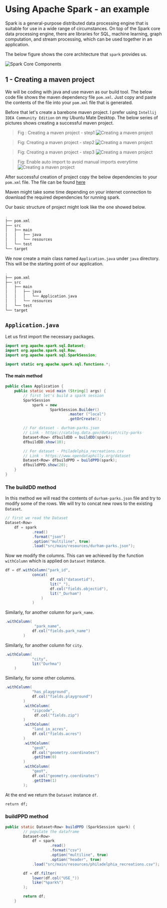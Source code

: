 # Using Apache Spark - an example

Spark is a general-purpose distributed data processing engine that is suitable for use in a wide range of circumstances. On top of the Spark core data processing engine, there are libraries for SQL, machine learning, graph computation, and stream processing, which can be used together in an application.

The below figure shows the core architecture that `spark` provides us.

![Spark Core Components](/images/spark.svg)

## **1** - Creating a maven project

We will be coding with java and use maven as our build tool. The below code file shows the maven dependency file `pom.xml`. Just copy and paste the contents of the file into your `pom.xml` file that is generated.

Before that let's create a barebone maven project. I prefer using `Intellij IDEA Community Edition` on my Ubuntu Mate Desktop. The below series of pictures shows creating a successful maven project.

> Fig : Creating a maven project - step1
![Creating a maven project](/images/1/project1.png)

> Fig: Creating a maven project - step2
![Creating a maven project](/images/1/project2.png)

> Fig: Creating a maven project - step3
![Creating a maven project](/images/1/project3.png)

> Fig: Enable auto import to avoid manual imports everytime
![Creating a maven project](/images/1/mainproj.png)


After successful creation of project copy the below dependencies to your `pom.xml` file. The file can be found [here](/code/dependencies/maven-1/pom.xml)

Maven might take some time depending on your internet connection to download the required dependencies for running spark.

Our basic structure of project might look like the one showed below.

```c
.
├── pom.xml
├── src
│   ├── main
│   │   ├── java
│   │   └── resources
│   └── test
└── target
```

We now create a main class named `Application.java` under `java` directory.
This will be the starting point of our application.

```c
.
├── pom.xml
├── src
│   ├── main
│   │   ├── java
│   │   │   └── Application.java
│   │   └── resources
│   └── test
└── target
```

## `Application.java`

Let us first import the necessary packages.

```java
import org.apache.spark.sql.Dataset;
import org.apache.spark.sql.Row;
import org.apache.spark.sql.SparkSession;

import static org.apache.spark.sql.functions.*;
```

#### The main method

```java
public class Application {
    public static void main (String[] args) {
        // first let's build a spark session
        SparkSession 
            spark = new 
                    SparkSession.Builder()
                            .master ("local")
                            .getOrCreate();

        // For dataset - durham-parks.json
        // Link - https://catalog.data.gov/dataset/city-parks
        Dataset<Row> dfbuildDD = buildDD(spark);
        dfbuildDD.show(10);

        // For dataset - Philadelphia_recreations.csv
        // Link - https://www.opendataphilly.org/dataset
        Dataset<Row> dfbuildPPD = buildPPD(spark);
        dfbuildPPD.show(20);
    }
}
```

### The buildDD method

In this method we will read the contents of `durham-parks.json` file and try to modify some of the rows. We will try to concat new rows to the existing `Dataset`.

```java
// first we read the Dataset
Dataset<Row> 
    df = spark
            .read()
            .format("json")
            .option("multiline", true)
            .load("src/main/resources/durham-parks.json");
```

Now we modify the columns. This can we achieved by the function `withColumn` which is applied on `Dataset` instance.

```java
df = df.withColumn("park_id",
            concat(
                    df.col("datasetid"),
                    lit("_"),
                    df.col("fields.objectid"),
                    lit("_Durham")
                )
            )
```

Similarly, for another column for `park_name`.

```java
.withColumn(
             "park_name",
            df.col("fields.park_name")
        )
```

Similarly, for another column for `city`.

```java
.withColumn(
            "city",
            lit("Durhma")
    )
```

Similarly, for some other columns.

```java
.withColumn(
            "has_playground",
            df.col("fields.playground")
        )
        .withColumn(
            "zipcode",
             df.col("fields.zip")
        )
        .withColumn(
            "land_in_acres",
            df.col("fields.acres")
        )
        .withColumn(
            "geoX",
            df.col("geometry.coordinates")
            .getItem(0)
        )
        .withColumn(
            "geoY",
            df.col("geometry.coordinates")
            .getItem(1)
        );
```
At the end we return the `Dataset` instance `df`.

```java'
return df;
```

### buildPPD method

```java
public static Dataset<Row> buildPPD (SparkSession spark) {
        // populate the dataframe
        Dataset<Row> 
            df = spark
                    .read()
                    .format("csv")
                    .option("multiline", true)
                    .option("header", true)
            .load("src/main/resources/philadelphia_recreations.csv");

        df = df.filter(
            lower(df.col("USE_"))
            like("%park%")
        );

        return df;
    }
```


